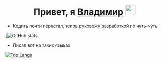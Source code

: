 <h1 align="center">Привет, я <a href="https://t.me/Rybakov_Vladimir" target="_blank">Владимир</a>
<img src="https://github.com/blackcater/blackcater/raw/main/images/Hi.gif" height="32"/></h1>

- Кодить почти перестал, тепрь руковожу разработкой по чуть-чуть 

 [![GitHub stats](https://github-readme-stats.vercel.app/api?username=countrvl&count_private=true&show_icons=true&theme=dark)

- Писал вот на таких языках 

[![Top Langs](https://github-readme-stats.vercel.app/api/top-langs/?username=countrvl&langs_count=8show_icons=true&theme=dark)](https://github.com/anuraghazra/github-readme-stats)

<!--
**countrvl/countrvl** is a ✨ _special_ ✨ repository because its `README.md` (this file) appears on your GitHub profile.

Here are some ideas to get you started:

- 🔭 I’m currently working on my own project
- 🌱 I’m currently learning ...
- 👯 I’m looking to collaborate on ...
- 🤔 I’m looking for help with ...
- 💬 Ask me about ...
- 📫 How to reach me: ...
- 😄 Pronouns: ...
- ⚡ Fun fact: ...
-->
